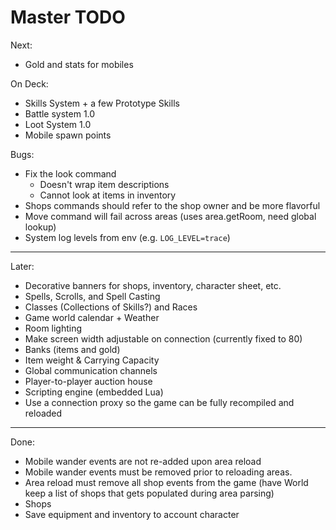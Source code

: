 # Master TODO

Next:
- Gold and stats for mobiles

On Deck:
- Skills System + a few Prototype Skills
- Battle system 1.0
- Loot System 1.0
- Mobile spawn points

Bugs:
- Fix the look command
  - Doesn't wrap item descriptions
  - Cannot look at items in inventory
- Shops commands should refer to the shop owner and be more flavorful
- Move command will fail across areas (uses area.getRoom, need global lookup)
- System log levels from env (e.g. `LOG_LEVEL=trace`)

--------------------------------------------------------------------------------

Later:
- Decorative banners for shops, inventory, character sheet, etc.
- Spells, Scrolls, and Spell Casting
- Classes (Collections of Skills?) and Races
- Game world calendar + Weather
- Room lighting
- Make screen width adjustable on connection (currently fixed to 80)
- Banks (items and gold)
- Item weight & Carrying Capacity
- Global communication channels
- Player-to-player auction house
- Scripting engine (embedded Lua)
- Use a connection proxy so the game can be fully recompiled and reloaded

--------------------------------------------------------------------------------

Done:
- Mobile wander events are not re-added upon area reload
- Mobile wander events must be removed prior to reloading areas.
- Area reload must remove all shop events from the game (have World keep a
  list of shops that gets populated during area parsing)
- Shops
- Save equipment and inventory to account character
